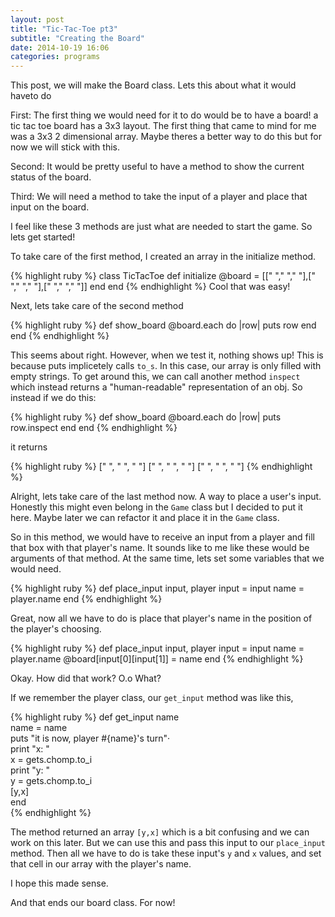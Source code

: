 ```yaml
---
layout: post
title: "Tic-Tac-Toe pt3"
subtitle: "Creating the Board"
date: 2014-10-19 16:06
categories: programs
---
```


This post, we will make the Board class. Lets this about what it would haveto do

First: 
The first thing we would need for it to do would be to have a board! a
tic tac toe board has a 3x3 layout. The first thing that came to mind for me was
a 3x3 2 dimensional array. Maybe theres a better way to do this but for now we
will stick with this. 

Second:
It would be pretty useful to have a method to show the current status of the
board.

Third:
We will need a method to take the input of a player and place that input on the
board.

I feel like these 3 methods are just what are needed to start the game. So lets
get started!

To take care of the first method, I created an array in the initialize method.

{% highlight ruby %}
class TicTacToe
  def initialize
    @board = [[" "," "," "],[" "," "," "],[" "," "," "]]
  end
end
{% endhighlight %}
Cool that was easy!

Next, lets take care of the second method

{% highlight ruby %}
def show_board
  @board.each do |row|
    puts row
  end
end
{% endhighlight %}

This seems about right. However, when we test it, nothing shows up!
This is because puts implicetely calls `to_s`. In this case, our array is only
filled with empty strings. To get around this, we can call another method
`inspect` which instead returns a "human-readable" representation of an obj.
So instead if we do this:

{% highlight ruby %}
def show_board
  @board.each do |row|
    puts row.inspect
  end
end
{% endhighlight %}

it returns 

{% highlight ruby %}
[" ", " ", " "]
[" ", " ", " "]
[" ", " ", " "]
{% endhighlight %}

Alright, lets take care of the last method now. A way to place a user's input.
Honestly this might even belong in the `Game` class but I decided to put it
here. Maybe later we can refactor it and place it in the `Game` class. 

So in this method, we would have to receive an input from a player and fill that
box with that player's name. It sounds like to me like these would be arguments
of that method. At the same time, lets set some variables that we would need.

{% highlight ruby %}
def place_input input, player
  input = input
  name = player.name
end
{% endhighlight %}

Great, now all we have to do is place that player's name in the position of the
player's choosing.

{% highlight ruby %}
def place_input input, player
  input = input
  name = player.name
  @board[input[0][input[1]] = name
end
{% endhighlight %}

Okay. How did that work? O.o What? 

If we remember the player class, our `get_input` method was like this,

{% highlight ruby %}
def get_input name                                         
   name = name                                              
   puts "it is now, player #{name}'s turn"·                 
   print "x: "                                              
   x = gets.chomp.to_i         
   print "y: "                 
   y = gets.chomp.to_i         
   [y,x]                       
end           
{% endhighlight %}

The method returned an array `[y,x]` which is a bit confusing and we can work on
this later. But we can use this and pass this input to our `place_input`
method. Then all we have to do is take these input's `y` and `x` values, and set
that cell in our array with the player's name. 

I hope this made sense.

And that ends our board class. For now!
